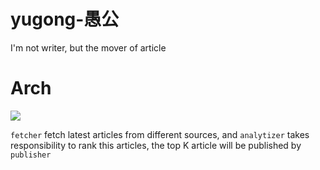# yugong-愚公
I'm not writer, but the mover of article

# Arch
![](http://ojiqea97q.bkt.clouddn.com/content/distribution/Screen%20Shot%202018-03-03%20at%2021.29.06.png)

`fetcher` fetch latest articles from different sources, and `analytizer`
takes responsibility to rank this articles, the top K article will be published by `publisher` 


